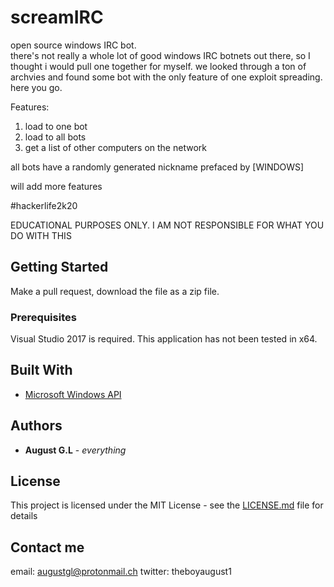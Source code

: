 # screamIRC

open source windows IRC bot. \
there's not really a whole lot of good windows IRC botnets out there, so I thought i would pull one together for myself. 
we looked through a ton of archvies and found some bot with the only feature of one exploit spreading.
here you go. 

Features:

1. load to one bot
2. load to all bots
3. get a list of other computers on the network

all bots have a randomly generated nickname prefaced by [WINDOWS]

will add more features

\#hackerlife2k20

EDUCATIONAL PURPOSES ONLY. I AM NOT RESPONSIBLE FOR WHAT YOU DO WITH THIS

## Getting Started

Make a pull request, download the file as a zip file.

### Prerequisites

Visual Studio 2017 is required. This application has not been tested in x64. 

## Built With

* [Microsoft Windows API](https://msdn.microsoft.com/en-us/library/aa383723(VS.85).aspx)

## Authors

* **August G.L** - *everything*

## License

This project is licensed under the MIT License - see the [LICENSE.md](LICENSE.md) file for details

## Contact me

email: augustgl@protonmail.ch
twitter: theboyaugust1
